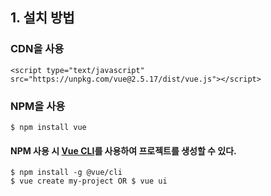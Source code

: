 ## 1. 설치 방법
### CDN을 사용
    <script type="text/javascript" src="https://unpkg.com/vue@2.5.17/dist/vue.js"></script>
### NPM을 사용
    $ npm install vue
#### NPM 사용 시 [Vue CLI](https://cli.vuejs.org/)를 사용하여 프로젝트를 생성할 수 있다.
    $ npm install -g @vue/cli
    $ vue create my-project OR $ vue ui
